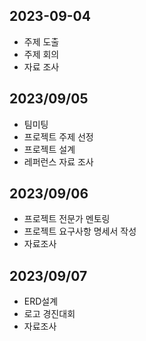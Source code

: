 ## 2023-09-04
- 주제 도출
- 주제 회의
- 자료 조사

## 2023/09/05
- 팀미팅
- 프로젝트 주제 선정
- 프로젝트 설계
- 레퍼런스 자료 조사

## 2023/09/06
- 프로젝트 전문가 멘토링
- 프로젝트 요구사항 명세서 작성
- 자료조사

## 2023/09/07
- ERD설계
- 로고 경진대회
- 자료조사
